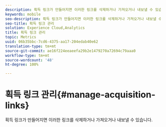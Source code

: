 ```yaml
---
description: 획득 링크가 만들어지면 이러한 링크를 삭제하거나 가져오거나 내보낼 수 있습니다.
keywords: mobile
seo-description: 획득 링크가 만들어지면 이러한 링크를 삭제하거나 가져오거나 내보낼 수 있습니다.
seo-title: 획득 링크 관리
solution: Experience Cloud,Analytics
title: 획득 링크 관리
topic: Metrics
uuid: 06b35bbc-7cd6-4375-aa17-204edab40e62
translation-type: tm+mt
source-git-commit: ae16f224eeaeefa29b2e1479270a72694c79aaa0
workflow-type: tm+mt
source-wordcount: '48'
ht-degree: 100%

---
```



# 획득 링크 관리{#manage-acquisition-links}

획득 링크가 만들어지면 이러한 링크를 삭제하거나 가져오거나 내보낼 수 있습니다.

